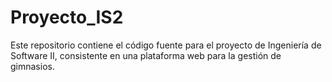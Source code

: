 # Proyecto_IS2
Este repositorio contiene el código fuente para el proyecto de Ingeniería de Software II, consistente en una plataforma web para la gestión de gimnasios.
